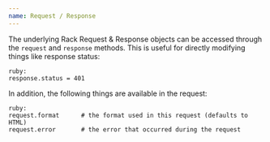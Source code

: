 ```yaml
---
name: Request / Response
---
```


The underlying Rack Request & Response objects can be accessed through the `request` and `response` methods. This is useful for directly modifying things like response status:

    ruby:
    response.status = 401

In addition, the following things are available in the request:

    ruby:
    request.format      # the format used in this request (defaults to HTML)
    request.error       # the error that occurred during the request
